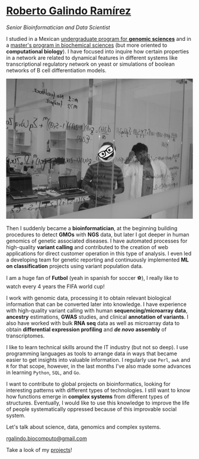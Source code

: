 # [Roberto Galindo Ramírez](https://rgalindor.github.io/)

_Senior Bioinformatician and Data Scientist_ 

I studied in a Mexican [undergraduate program for **genomic sciences**](https://www.lcg.unam.mx) and in a [master's program in biochemical sciences](http://www.mdcbq.posgrado.unam.mx) (but more oriented to **computational biology**). I have focused into inquire how certain properties in a network are related to dynamical features in different systems like transcriptional regulatory network on yeast or simulations of boolean networks of B cell differentiation models.

![Workshop on sinthetic biology](./images/FB_bs2010_ed.png)

Then I suddenly became a **bioinformatician**, at the beginning building procedures to detect **GMOs** with **NGS** data, but later I got deeper in human genomics of genetic associated diseases. I have automated processes for high-quality **variant calling** and contributed to the creation of web applications for direct customer operation in this type of analysis. I even led a developing team for genetic reporting and continuously implemented **ML on classification** projects using variant population data. 

I am a huge fan of **Futbol** (yeah in spanish for soccer ⚽), I really like to watch every 4 years the FIFA world cup!

I work with genomic data, processing it to obtain relevant biological information that can be converted later into knowledge. I have experience with high-quality variant calling with human **sequencing/microarray data**, **ancestry** estimations, **GWAS** studies, and clinical **annotation of variants**. I also have worked with bulk **RNA seq** data as well as microarray data to obtain **differential expression profiling** and **_de novo_ assembly** of transcriptomes.  

I like to learn technical skills around the IT industry (but not so deep). I use programming languages as tools to arrange data in ways that became easier to get insights into valuable information. I regularly use `Perl`, `awk` and `R` for that scope, however, in the last months I've also made some advances in learning `Python`, `SQL`, and `Go`.

I want to contribute to global projects on bioinformatics, looking for interesting patterns with different types of technologies. I still want to know how functions emerge in **complex systems** from different types of structures. Eventually, I would like to use this knowledge to improve the life of people systematically oppressed because of this improvable social system.

Let's talk about science, data, genomics and complex systems.

[rgalindo.biocomputo@gmail.com](mailto:rgalindo.biocomputo@gmail.com)

Take a look of my [projects](./hub)!
